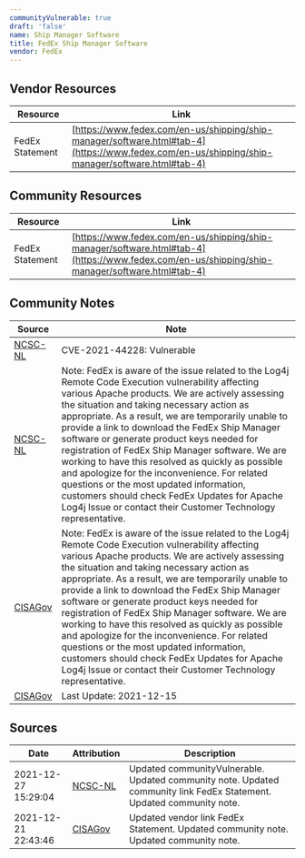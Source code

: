 ```yaml
---
communityVulnerable: true
draft: 'false'
name: Ship Manager Software
title: FedEx Ship Manager Software
vendor: FedEx
---
```


## Vendor Resources
| Resource | Link |
| --- | --- |
| FedEx Statement | [https://www.fedex.com/en-us/shipping/ship-manager/software.html#tab-4](https://www.fedex.com/en-us/shipping/ship-manager/software.html#tab-4) |

## Community Resources
| Resource | Link |
| --- | --- |
| FedEx Statement | [https://www.fedex.com/en-us/shipping/ship-manager/software.html#tab-4](https://www.fedex.com/en-us/shipping/ship-manager/software.html#tab-4) |

## Community Notes
| Source | Note |
| --- | --- |
| [NCSC-NL](https://github.com/NCSC-NL/log4shell/blob/main/software/README.md) | CVE-2021-44228: Vulnerable </ul> |
| [NCSC-NL](https://github.com/NCSC-NL/log4shell/blob/main/software/README.md) | Note: FedEx is aware of the issue related to the Log4j Remote Code Execution vulnerability affecting various Apache products. We are actively assessing the situation and taking necessary action as appropriate. As a result, we are temporarily unable to provide a link to download the FedEx Ship Manager software or generate product keys needed for registration of FedEx Ship Manager software. We are working to have this resolved as quickly as possible and apologize for the inconvenience. For related questions or the most updated information, customers should check FedEx Updates for Apache Log4j Issue or contact their Customer Technology representative. |
| [CISAGov](https://raw.githubusercontent.com/cisagov/log4j-affected-db/develop/README.md) | Note: FedEx is aware of the issue related to the Log4j Remote Code Execution vulnerability affecting various Apache products. We are actively assessing the situation and taking necessary action as appropriate. As a result, we are temporarily unable to provide a link to download the FedEx Ship Manager software or generate product keys needed for registration of FedEx Ship Manager software. We are working to have this resolved as quickly as possible and apologize for the inconvenience. For related questions or the most updated information, customers should check FedEx Updates for Apache Log4j Issue or contact their Customer Technology representative. |
| [CISAGov](https://raw.githubusercontent.com/cisagov/log4j-affected-db/develop/README.md) | Last Update: 2021-12-15 |

## Sources
| Date | Attribution | Description |
| --- | --- | --- |
| 2021-12-27 15:29:04 | [NCSC-NL](https://github.com/NCSC-NL/log4shell/blob/main/software/README.md) | Updated communityVulnerable. Updated community note. Updated community link FedEx Statement. Updated community note.  |
| 2021-12-21 22:43:46 | [CISAGov](https://raw.githubusercontent.com/cisagov/log4j-affected-db/develop/README.md) | Updated vendor link FedEx Statement. Updated community note. Updated community note.  |

